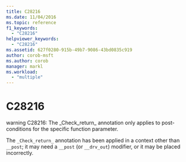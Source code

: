 ```yaml
---
title: C28216
ms.date: 11/04/2016
ms.topic: reference
f1_keywords:
  - "C28216"
helpviewer_keywords:
  - "C28216"
ms.assetid: 627f0280-915b-49b7-9086-43bd0835c919
author: corob-msft
ms.author: corob
manager: markl
ms.workload:
  - "multiple"
---
```

# C28216
warning C28216: The \_Check\_return\_ annotation only applies to post-conditions for the specific function parameter.

 The `_Check_return_` annotation has been applied in a context other than `__post`; it may need a `__post` (or `__drv_out`) modifier, or it may be placed incorrectly.
